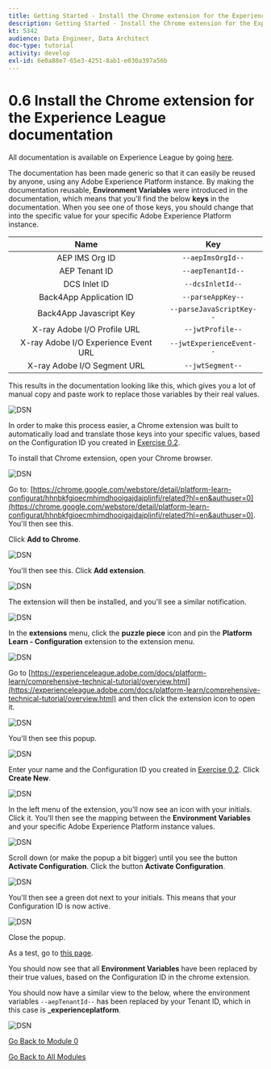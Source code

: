 ```yaml
---
title: Getting Started - Install the Chrome extension for the Experience League documentation
description: Getting Started - Install the Chrome extension for the Experience League documentation
kt: 5342
audience: Data Engineer, Data Architect
doc-type: tutorial
activity: develop
exl-id: 6e0a88e7-65e3-4251-8ab1-e030a397a56b
---
```

# 0.6 Install the Chrome extension for the Experience League documentation

All documentation is available on Experience League by going [here](https://experienceleague.adobe.com/docs/platform-learn/comprehensive-technical-tutorial/overview.html).

The documentation has been made generic so that it can easily be reused by anyone, using any Adobe Experience Platform instance. 
By making the documentation reusable, **Environment Variables** were introduced in the documentation, which means that you'll find the below **keys** in the documentation. When you see one of those keys, you should change that into the specific value for your specific Adobe Experience Platform instance.

| Name     | Key | 
|:-------------:| :---------------:|
| AEP IMS Org ID         | `--aepImsOrgId--` |
| AEP Tenant ID         | `--aepTenantId--` |
| DCS Inlet ID         | `--dcsInletId--` | 
| Back4App Application ID        | `--parseAppKey--` | 
| Back4App Javascript Key       | `--parseJavaScriptKey--` | 
| X-ray Adobe I/O Profile URL       | `--jwtProfile--` | 
| X-ray Adobe I/O Experience Event URL       | `--jwtExperienceEvent--` | 
| X-ray Adobe I/O Segment URL       | `--jwtSegment--` | 

This results in the documentation looking like this, which gives you a lot of manual copy and paste work to replace those variables by their real values.

![DSN](./images/mod7.png)

In order to make this process easier, a Chrome extension was built to automatically load and translate those keys into your specific values, based on the Configuration ID you created in [Exercise 0.2](./ex2.md).

To install that Chrome extension, open your Chrome browser.

![DSN](./images/c1.png)

Go to: [https://chrome.google.com/webstore/detail/platform-learn-configurat/hhnbkfgioecmhimdhooigajdajplinfi/related?hl=en&authuser=0](https://chrome.google.com/webstore/detail/platform-learn-configurat/hhnbkfgioecmhimdhooigajdajplinfi/related?hl=en&authuser=0). You'll then see this. 

Click **Add to Chrome**. 

![DSN](./images/c2.png)

You'll then see this. Click **Add extension**.

![DSN](./images/c3.png)

The extension will then be installed, and you'll see a similar notification.

![DSN](./images/c4.png)

In the **extensions** menu, click the **puzzle piece** icon and pin the **Platform Learn - Configuration** extension to the extension menu.

![DSN](./images/c6.png)

Go to [https://experienceleague.adobe.com/docs/platform-learn/comprehensive-technical-tutorial/overview.html](https://experienceleague.adobe.com/docs/platform-learn/comprehensive-technical-tutorial/overview.html) and then click the extension icon to open it.

![DSN](./images/tuthome.png)

You'll then see this popup.

![DSN](./images/c7.png)

Enter your name and the Configuration ID you created in [Exercise 0.2](./ex2.md). Click **Create New**.

![DSN](./images/c8.png)

In the left menu of the extension, you'll now see an icon with your initials. Click it. You'll then see the mapping between the **Environment Variables** and your specific Adobe Experience Platform instance values.

![DSN](./images/c9.png)

Scroll down (or make the popup a bit bigger) until you see the button **Activate Configuration**. Click the button **Activate Configuration**.

![DSN](./images/c10.png)

You'll then see a green dot next to your initials. This means that your Configuration ID is now active.

![DSN](./images/c11.png)

Close the popup.

As a test, go to [this page](https://experienceleague.adobe.com/docs/platform-learn/comprehensive-technical-tutorial/module7/ex3.html).

You should now see that all **Environment Variables** have been replaced by their true values, based on the Configuration ID in the chrome extension.

You should now have a similar view to the below, where the environment variables `--aepTenantId--` has been replaced by your Tenant ID, which in this case is **_experienceplatform**. 

![DSN](./images/c12.png)

[Go Back to Module 0](./getting-started.md)

[Go Back to All Modules](./../../overview.md)
